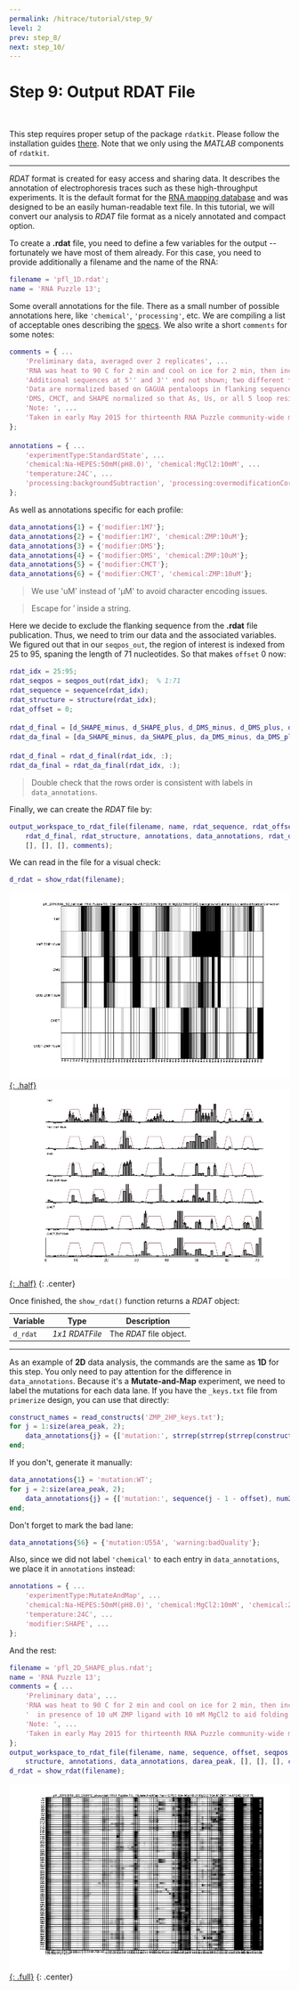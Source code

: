```yaml
---
permalink: /hitrace/tutorial/step_9/
level: 2
prev: step_8/
next: step_10/
---
```


# Step 9: Output RDAT File

<br/>

This step requires proper setup of the package `rdatkit`. Please follow the installation guides [there](/rdatkit#installation). Note that we only using the _MATLAB_ components of `rdatkit`.

<hr/>

_RDAT_ format is created for easy access and sharing data. It describes the annotation of electrophoresis traces such as these high-throughput experiments. It is the default format for
the [RNA mapping database](https://rmdb.stanford.edu) and was designed to be an easily human-readable text file. In this tutorial, we will convert our analysis to _RDAT_ file format as a nicely annotated and compact option.

To create a **.rdat** file, you need to define a few variables for the output -- fortunately we have most of them already. For this case, you need to provide additionally a filename and the name of the RNA:

```matlab
filename = 'pfl_1D.rdat';
name = 'RNA Puzzle 13';
```

Some overall annotations for the file. There as a small number of possible annotations here, like `'chemical'`, `'processing'`, etc. We are compiling a list of acceptable ones describing the [specs](https://rmdb.stanford.edu/deposit/specs/). We also write a short `comments` for some notes:

```matlab
comments = { ...
    'Preliminary data, averaged over 2 replicates', ...
    'RNA was heat to 90 C for 2 min and cool on ice for 2 min, then incubated at 37 C for 20 min at pH 8.0 with 10 mM MgCl2 to aid folding.', ...
    'Additional sequences at 5'' and 3'' end not shown; two different flanking sequences were used and averaged.', ...
    'Data are normalized based on GAGUA pentaloops in flanking sequences (not shown).', ...
    'DMS, CMCT, and SHAPE normalized so that As, Us, or all 5 loop residues give mean reactivity of 1.0.', ...
    'Note: ', ...
    'Taken in early May 2015 for thirteenth RNA Puzzle community-wide modeling trial.', ...
};

annotations = { ...
    'experimentType:StandardState', ...
    'chemical:Na-HEPES:50mM(pH8.0)', 'chemical:MgCl2:10mM', ...
    'temperature:24C', ...
    'processing:backgroundSubtraction', 'processing:overmodificationCorrection', ...
};
```

As well as annotations specific for each profile:

```matlab
data_annotations{1} = {'modifier:1M7'};
data_annotations{2} = {'modifier:1M7', 'chemical:ZMP:10uM'};
data_annotations{3} = {'modifier:DMS'};
data_annotations{4} = {'modifier:DMS', 'chemical:ZMP:10uM'};
data_annotations{5} = {'modifier:CMCT'};
data_annotations{6} = {'modifier:CMCT', 'chemical:ZMP:10uM'};
```

> We use 'uM' instead of '&mu;M' to avoid character encoding issues.

> Escape for &prime; inside a string.

Here we decide to exclude the flanking sequence from the **.rdat** file publication. Thus, we need to trim our data and the associated variables. We figured out that in our `seqpos_out`, the region of interest is indexed from 25 to 95, spaning the length of 71 nucleotides. So that makes `offset` 0 now:

```matlab
rdat_idx = 25:95;
rdat_seqpos = seqpos_out(rdat_idx);  % 1:71
rdat_sequence = sequence(rdat_idx);
rdat_structure = structure(rdat_idx);
rdat_offset = 0;

rdat_d_final = [d_SHAPE_minus, d_SHAPE_plus, d_DMS_minus, d_DMS_plus, d_CMCT_minus, d_CMCT_plus];
rdat_da_final = [da_SHAPE_minus, da_SHAPE_plus, da_DMS_minus, da_DMS_plus, da_CMCT_minus, da_CMCT_plus];

rdat_d_final = rdat_d_final(rdat_idx, :);
rdat_da_final = rdat_da_final(rdat_idx, :);
```

> Double check that the rows order is consistent with labels in `data_annotations`.

Finally, we can create the _RDAT_ file by:

```matlab
output_workspace_to_rdat_file(filename, name, rdat_sequence, rdat_offset, rdat_seqpos, ...
    rdat_d_final, rdat_structure, annotations, data_annotations, rdat_da_final, ...
    [], [], [], comments);
```

We can read in the file for a visual check:

```matlab
d_rdat = show_rdat(filename);
```

[![show_rdat Figure 1](/hitrace/res/pfl_1D_rdat_1.png "[show_rdat Figure 1"){: .half}](/hitrace/res/pfl_1D_rdat_1.png)
[![show_rdat Figure 3](/hitrace/res/pfl_1D_rdat_3.png "[show_rdat Figure 3"){: .half}](/hitrace/res/pfl_1D_rdat_3.png)
{: .center}

Once finished, the `show_rdat()` function returns a _RDAT_ object:

| Variable | Type | Description |
| --- | --- | --- |
| `d_rdat` | _1x1 RDATFile_ | The _RDAT_ file object. |

<hr/>

As an example of **2D** data analysis, the commands are the same as **1D** for this step. You only need to pay attention for the difference in `data_annotations`. Because it's a **Mutate-and-Map** experiment, we need to label the mutations for each data lane. If you have the `_keys.txt` file from `primerize` design, you can use that directly:

```matlab
construct_names = read_constructs('ZMP_2HP_keys.txt');
for j = 1:size(area_peak, 2); 
    data_annotations{j} = {['mutation:', strrep(strrep(strrep(construct_names{j}, 'T', 'U'), 'WU', 'WT'), 'Lib1-', '')]};
end;
```

If you don't, generate it manually:

```matlab
data_annotations{1} = 'mutation:WT';
for j = 2:size(area_peak, 2); 
    data_annotations{j} = {['mutation:', sequence(j - 1 - offset), num2str(j - 1), DNA2RNA(complement(sequence(j - 1 - offset)))]};
end;
```

Don't forget to mark the bad lane:

```matlab
data_annotations{56} = {'mutation:U55A', 'warning:badQuality'};
```

Also, since we did not label `'chemical'` to each entry in `data_annotations`, we place it in `annotations` instead:

```matlab
annotations = { ...
    'experimentType:MutateAndMap', ...
    'chemical:Na-HEPES:50mM(pH8.0)', 'chemical:MgCl2:10mM', 'chemical:ZMP:10uM', ...
    'temperature:24C', ...
    'modifier:SHAPE', ...
};
```

And the rest:

```matlab
filename = 'pfl_2D_SHAPE_plus.rdat';
name = 'RNA Puzzle 13';
comments = { ...
    'Preliminary data', ...
    'RNA was heat to 90 C for 2 min and cool on ice for 2 min, then incubated at 37 C for 20 min at pH 8.0,', ...
    '  in presence of 10 uM ZMP ligand with 10 mM MgCl2 to aid folding.', ...
    'Note: ', ...
    'Taken in early May 2015 for thirteenth RNA Puzzle community-wide modeling trial.', ...
};
output_workspace_to_rdat_file(filename, name, sequence, offset, seqpos, area_peak, ...
    structure, annotations, data_annotations, darea_peak, [], [], [], comments);
d_rdat = show_rdat(filename);
```

[![show_rdat Figure](/hitrace/res/pfl_2D_rdat.png "[show_rdat Figure"){: .full}](/hitrace/res/pfl_2D_rdat.png)
{: .center}
